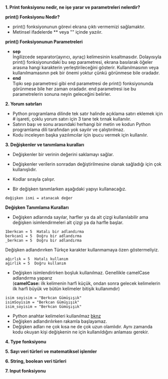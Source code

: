 **1. Print fonksiyonu nedir, ne işe yarar ve parametreleri nelerdir?**

**print() Fonksiyonu Nedir?**
* print() fonksiyonunun görevi ekrana çıktı vermemizi sağlamaktır.
* Metinsel ifadelerde ** veya "" içinde yazılır.


**print() Fonksiyonunun Parametreleri**
*  **sep** <br>
İngilizcede separator(ayırıcı, ayraç) kelimesinin kısaltmasıdır. Dolayısıyla print() fonksiyonundaki bu sep parametresi, ekrana basılarak öğeler arasına hangi karakterin yerleştirileceğini gösterir. Kullanılmasının veya kullanılmamasının pek bir önemi yoktur çünkü görünmese bile oradadır.
*  **end** <br>
Tıpkı sep parametresi gibi end parametresi de print() fonksiyonunda görünmese bile her zaman oradadır. end parametresi ise bu parametrelerin sonuna neyin geleceğini belirler.

**2. Yorum satırları**
* Python programlama dilinde tek satır halinde açıklama satırı eklemek için # işareti, çoklu yorum satırı için 3 tane tek tırnak kullanılır.
* Satırın başı ve sonu arasındaki herhangi bir metin ve kodun Python programlama dili tarafından yok sayılır ve çalıştırılmaz.
* Kodu inceleyen başka yazılımcılar için ipucu vermek için kullanılır. 

**3. Değişkenler ve tanımlama kuralları**
* Değişkenler bir verinin değerini saklamayı sağlar.
* Değişkenler verilerin sonradan değiştirilmesine olanak sağladığı için çok kullanışlıdır.
* Kodlar sırayla çalışır.

* Bir değişken tanımlarken aşağıdaki yapıyı kullanacağız.
```
değişken ismi = atanacak değer
```

**Değişken Tanımlama Kuralları**
* Değişken adlarında sayılar, harfler ya da alt çizgi kullanılabilir ama değişken isimlendirmeleri alt çizgi ya da harfle başlar.
```
1berkcan = 5  Hatalı bir adlandırma
berkcan1 = 5  Doğru bir adlandırma
_berkcan = 5  Doğru bir adlandırma
```
Değişken adlandırırken Türkçe karakter kullanmamaya özen göstermeliyiz.
```
ağırlık = 5  Hatalı kullanım
agirlik = 5  Doğru kullanım
```

* Değişken isimlendirirken boşluk kullanılmaz. Genellikle camelCase adlandırma yaparız<br>
(**camelCase:** ilk kelimenin harfi küçük, ondan sonra gelecek kelimelerin ilk harfi büyük ve bütün kelimeler bitişik kullanımdır)
```
isim soyisim = "Berkcan Gümüşışık"
isimSoyisim = "Berkcan Gümüşışık"
isim_soyisim = "Berkcan Gümüşışık"
```

* Python anahtar kelimeleri kullanılmaz [bknz](https://www.bilgigunlugum.net/prog/python/python_keywords)
* Değişken adlandırılırken rakamla başlayamaz.
* Değişken adları ne çok kısa ne de çok uzun olamlıdır. Aynı zamanda kodu okuyan kişi değişkenin ne için kullanıldığını anlaması gerekir.

**4. Type fonksiyonu**

**5. Sayı veri türleri ve matematiksel işlemler**

**6. String, boolean veri türleri**

**7. Input fonksiyonu**